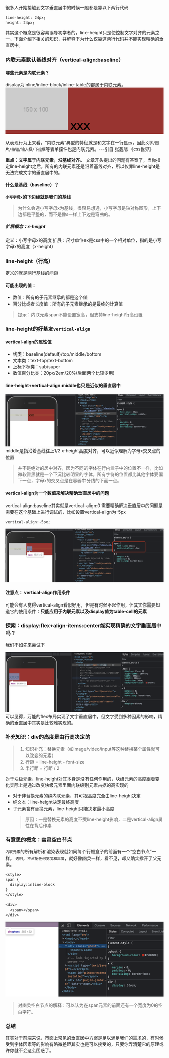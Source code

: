 
很多人开始接触到文字垂直居中的时候一般都是靠以下两行代码

```
line-height: 24px;
height: 24px;
```

其实这个概念是很容易误导初学者的，line-height只是使控制文字对齐的元素之一，下面介绍下相关的知识，并解释下为什么仅靠这两行代码并不能实现精确的垂直居中。

### 内联元素默认基线对齐（vertical-align:baseline）

#### 哪些元素是内联元素？

display为inline/inline-block/inline-table的都属于内联元素。
![](../../assets/images/line-height/2.png)

从表现行为上来看，“内联元素”典型的特征就是和文字在一行显示，因此`文字/图片/按钮/输入框/下拉框`等表单控件也是内联元素。---引自 张鑫旭 《css世界》

**重点：文字属于内联元素，沿基线对齐。**
文章开头提出的问题有答案了，当你指定line-height之后，所有的内联元素还是沿着基线对齐，所以仅靠line-height是无法完成文字的垂直居中的。

#### 什么是基线（baseline）？

**`小写字母x`的下边缘就是我们的基线**
> 为什么会选小写字母x为基线，很容易想通，小写字母是轴对称图形，上下边都是平整的，而不是像s一样上下边是弯曲的。
##### 扩展概念：x-height

定义：小写字母x的高度
扩展：尺寸单位ex是css中的一个相对单位，指的是小写字母x的高度（x-height）

### line-height（行高）

定义的就是两行基线的间距

#### 可能出现的值：
- 数值：所有的子元素继承的都是这个值
- 百分比或者长度值：所有的子元素继承的是最终的计算值

> 提示：内联元素span不能设置宽高，但支持line-height行高设置

### line-height的好基友`vertical-align`

#### vertical-align的属性值
- 线类：baseline(default)/top/middle/bottom
- 文本类：text-top/text-bottom
- 上标下标类：sub/super
- 数值百分比类：20px/2em/20%(后面两个比较少用)

#### line-height+vertical-align:middle也只是近似的垂直居中

![](../../assets/images/line-height/3.png)
middle是指沿着基线往上1/2 x-height高度对齐，可以近似理解为字母x交叉点的位置

> 并不是绝对的居中对齐，因为不同的字体在行内盒子中的位置不一样，比如微软雅黑就是一个下沉比较明显的字体，所有字符的位置都比其他字体要偏下一点，字母x的交叉点是在容器中分线的下面一点。

#### vertical-align为一个数值来解决精确垂直居中的问题
vertical-align:baseline其实就是vertical-align:0
需要精确解决垂直居中的问题是需要在这个基础上进行调试的，比如设置vertical-align为-5px
```
vertical-align:-5px;
```
![](../../assets/images/line-height/4.png)

#### 注意点： vertical-align作用条件

可能会有人觉得vertical-align看似好用，但是有时候不起作用，但其实你需要知道它的使用条件：**只能应用于内联元素以及display值为table-cell的元素**

### 探索：display:flex+align-items:center能实现精确的文字垂直居中吗？
我们不如先来尝试下

![](../../assets/images/line-height/5.png)
可以见得，万能的flex布局实现了文字垂直居中，但文字受到多种因素的影响，精确的垂直居中其实是比较难实现的。

### 补充知识：div的高度是由行高决定的

> 1. 知识补充：替换元素（如image/video/input等这种替换某个属性就可以改变的元素）
> 2. 行距 = line-height - font-size
> 3. 半行距 = 行距 / 2

对于块级元素，line-height对其本身是没有任何作用的，块级元素的高度跟着变化实际上是通过改变块级元素里面内联级别元素占据的高实现的

- 对于非替换元素的纯内联元素，其可视高度完全由line-height决定
- 纯文本：line-height决定最终高度
- 子元素含有替换元素，line-height只能决定最小高度
  > 原因：一是替换元素的高度不受line-height影响，二是vertical-align属性在背后作祟

### 有意思的概念：幽灵空白节点

`内联元素`的所有解析和渲染表现就如同每个行框盒子的前面有一个“空白节点”一样。
`透明`，`不占据任何宽度和高度`，就好像幽灵一样，看不见，却又确实撑开了父元素。
```
<style>
span {
  display:inline-block
}
</style>

<div>
  <span></span>
</div>
```
![](../../assets/images/line-height/1.png)
> 对幽灵空白节点的解释：可以认为在span元素的前面还有一个宽度为0的空白字符。

### 总结
其实对于前端来说，市面上常见的垂直居中方案是足以满足我们的需求的，有时候受到字体因素等的影响有略微差距其实也是可以接受的，只要你弄清楚它的原理或许你就不会这么困惑了。